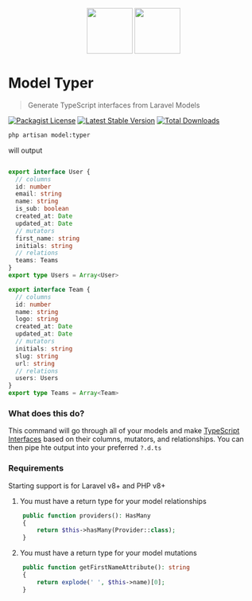 
<p align="center">
  <a href="https://laravel.com"><img src="https://upload.wikimedia.org/wikipedia/commons/thumb/9/9a/Laravel.svg/1200px-Laravel.svg.png" width="92" height="92" /></a>
  <a href="https://www.typescriptlang.org/"><img src="https://miro.medium.com/max/816/1*mn6bOs7s6Qbao15PMNRyOA.png" width="92" height="92" /></a>
</p>


# Model Typer
> Generate TypeScript interfaces from Laravel Models

[![Packagist License](https://poser.pugx.org/fumeapp/modeltyper/license.png)](https://choosealicense.com/licenses/apache-2.0/)
[![Latest Stable Version](https://poser.pugx.org/fumeapp/modeltyper/version.png)](https://packagist.org/packages/fumeapp/modeltyper)
[![Total Downloads](https://poser.pugx.org/fumeapp/modeltyper/d/total.png)](https://packagist.org/packages/fumeapp/modeltyper)

```bash
php artisan model:typer
```

will output 

```ts

export interface User {
  // columns
  id: number
  email: string
  name: string
  is_sub: boolean
  created_at: Date
  updated_at: Date
  // mutators
  first_name: string
  initials: string
  // relations
  teams: Teams
}
export type Users = Array<User>

export interface Team {
  // columns
  id: number
  name: string
  logo: string
  created_at: Date
  updated_at: Date
  // mutators
  initials: string
  slug: string
  url: string
  // relations
  users: Users
}
export type Teams = Array<Team>
```


### What does this do?
This command will go through all of your models and make [TypeScript Interfaces](https://www.typescriptlang.org/docs/handbook/2/objects.html) based on their columns, mutators, and relationships.  You can then pipe hte output into your preferred `?.d.ts`

### Requirements
Starting support is for Laravel v8+ and PHP v8+ 

1. You must have a return type for your model relationships
```php
    public function providers(): HasMany
    {
        return $this->hasMany(Provider::class);
    }
```
2. You must have a return type for your model mutations
```php
    public function getFirstNameAttribute(): string
    {
        return explode(' ', $this->name)[0];
    }
```




